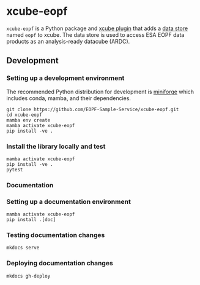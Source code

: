 # xcube-eopf

`xcube-eopf` is a Python package and
[xcube plugin](https://xcube.readthedocs.io/en/latest/plugins.html) that adds a
[data store](https://xcube.readthedocs.io/en/latest/api.html#data-store-framework)
named `eopf` to xcube. The data store is used to access ESA EOPF data products as an 
analysis-ready datacube (ARDC).


## Development

### Setting up a development environment

The recommended Python distribution for development is 
[miniforge](https://conda-forge.org/download/) which includes 
conda, mamba, and their dependencies.

```shell
git clone https://github.com/EOPF-Sample-Service/xcube-eopf.git
cd xcube-eopf
mamba env create
mamba activate xcube-eopf
pip install -ve .
```

### Install the library locally and test

```shell
mamba activate xcube-eopf
pip install -ve .
pytest
```

### Documentation

### Setting up a documentation environment

```shell
mamba activate xcube-eopf
pip install .[doc]
```

### Testing documentation changes

```shell
mkdocs serve
```

### Deploying documentation changes

```shell
mkdocs gh-deploy
```
